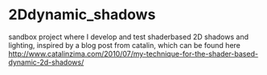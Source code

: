 # 2Ddynamic_shadows
sandbox project where I develop and test shaderbased 2D shadows and lighting, inspired by a blog post from catalin, which can be found here
http://www.catalinzima.com/2010/07/my-technique-for-the-shader-based-dynamic-2d-shadows/
